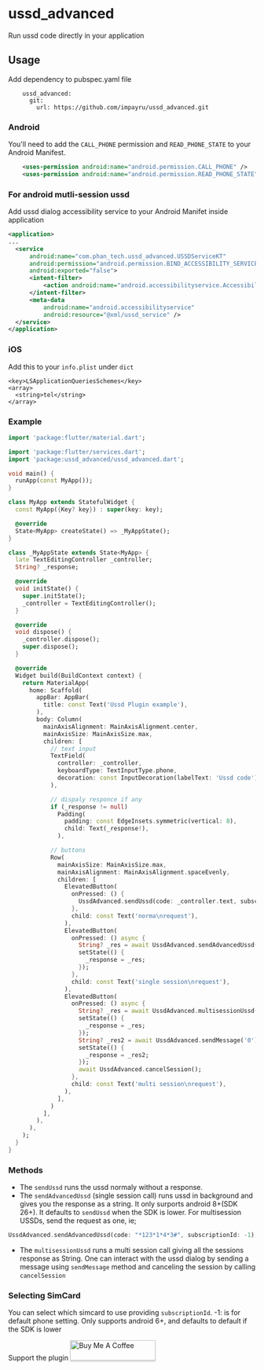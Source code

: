 # ussd_advanced

Run ussd code directly in your application

## Usage

Add dependency to pubspec.yaml file

```
    ussd_advanced:
      git:
        url: https://github.com/impayru/ussd_advanced.git
```

### Android
You'll need to add the `CALL_PHONE` permission and `READ_PHONE_STATE` to your Android Manifest.
```XML
    <uses-permission android:name="android.permission.CALL_PHONE" />
    <uses-permission android:name="android.permission.READ_PHONE_STATE" />
```
### For android mutli-session ussd
Add ussd dialog accessibility service to your Android Manifet inside application
```XML
<application>
...
  <service
      android:name="com.phan_tech.ussd_advanced.USSDServiceKT"
      android:permission="android.permission.BIND_ACCESSIBILITY_SERVICE"
      android:exported="false">
      <intent-filter>
          <action android:name="android.accessibilityservice.AccessibilityService" />
      </intent-filter>
      <meta-data
          android:name="android.accessibilityservice"
          android:resource="@xml/ussd_service" />
  </service>
</application>
```

### iOS
Add this to your ```info.plist``` under ```dict```
```
<key>LSApplicationQueriesSchemes</key>
<array>
  <string>tel</string>
</array>
```

### Example
```dart
import 'package:flutter/material.dart';

import 'package:flutter/services.dart';
import 'package:ussd_advanced/ussd_advanced.dart';

void main() {
  runApp(const MyApp());
}

class MyApp extends StatefulWidget {
  const MyApp({Key? key}) : super(key: key);

  @override
  State<MyApp> createState() => _MyAppState();
}

class _MyAppState extends State<MyApp> {
  late TextEditingController _controller;
  String? _response;

  @override
  void initState() {
    super.initState();
    _controller = TextEditingController();
  }

  @override
  void dispose() {
    _controller.dispose();
    super.dispose();
  }

  @override
  Widget build(BuildContext context) {
    return MaterialApp(
      home: Scaffold(
        appBar: AppBar(
          title: const Text('Ussd Plugin example'),
        ),
        body: Column(
          mainAxisAlignment: MainAxisAlignment.center,
          mainAxisSize: MainAxisSize.max,
          children: [
            // text input
            TextField(
              controller: _controller,
              keyboardType: TextInputType.phone,
              decoration: const InputDecoration(labelText: 'Ussd code'),
            ),

            // dispaly responce if any
            if (_response != null)
              Padding(
                padding: const EdgeInsets.symmetric(vertical: 8),
                child: Text(_response!),
              ),

            // buttons
            Row(
              mainAxisSize: MainAxisSize.max,
              mainAxisAlignment: MainAxisAlignment.spaceEvenly,
              children: [
                ElevatedButton(
                  onPressed: () {
                    UssdAdvanced.sendUssd(code: _controller.text, subscriptionId: 1);
                  },
                  child: const Text('norma\nrequest'),
                ),
                ElevatedButton(
                  onPressed: () async {
                    String? _res = await UssdAdvanced.sendAdvancedUssd(code: _controller.text, subscriptionId: 1);
                    setState(() {
                      _response = _res;
                    });
                  },
                  child: const Text('single session\nrequest'),
                ),
                ElevatedButton(
                  onPressed: () async {
                    String? _res = await UssdAdvanced.multisessionUssd(code: _controller.text, subscriptionId: 1);
                    setState(() {
                      _response = _res;
                    });
                    String? _res2 = await UssdAdvanced.sendMessage('0');
                    setState(() {
                      _response = _res2;
                    });
                    await UssdAdvanced.cancelSession();
                  },
                  child: const Text('multi session\nrequest'),
                ),
              ],
            )
          ],
        ),
      ),
    );
  }
}

```

### Methods

- The `sendUssd` runs the ussd normaly without a response.
- The `sendAdvancedUssd` (single session call) runs ussd in background and gives you the response as a string. It only surports android 8+(SDK 26+). It defaults to `sendUssd` when the SDK is lower. For multisession USSDs, send the request as one, ie;
```dart
UssdAdvanced.sendAdvancedUssd(code: "*123*1*4*3#", subscriptionId: -1);
```

- The `multisessionUssd` runs a multi session call giving all the sessions response as String. One can interact with the ussd dialog by sending a message using `sendMessage` method and canceling the session by calling `cancelSession`

### Selecting SimCard
You can select which simcard to use providing `subscriptionId`.
-1: is for default phone setting.
Only supports android 6+, and defaults to default if the SDK is lower

Support the plugin <a href="https://www.buymeacoffee.com/EddieGenius" target="_blank"><img src="https://i.imgur.com/aV6DDA7.png" alt="Buy Me A Coffee" style="height: 41px !important;width: 174px !important; box-shadow: 0px 3px 2px 0px rgba(190, 190, 190, 0.5) !important;-webkit-box-shadow: 0px 3px 2px 0px rgba(190, 190, 190, 0.5) !important;" > </a>
